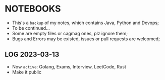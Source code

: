 # NOTEBOOKS

- This's a `backup` of my notes, which contains Java, Python and Devops;
- To be continued...
- Some are empty files or cagmag ones, plz ignore them;
- Bugs and Errors may be existed, issues or pull requests are welcomed;



## LOG 2023-03-13

- Now `active`: Golang, Exams, Interview, LeetCode, Rust
- Make it public